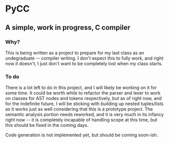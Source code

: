 # PyCC
## A simple, work in progress, C compiler
### Why?
This is being written as a project to prepare for my last class as an
undegraduate -- compiler writing. I don't expect this to fully work, and right
now it doesn't, I just don't want to be completely lost when my class starts.
### To do
There is a lot left to do in this project, and I will likely be working on it
for some time. It could be worth while to refactor the parser and lexer to work
on classes for AST nodes and tokens respectively, but as of right now, and for
the indefinite future, I will be sticking with building up nested tuples/lists
as it works just as well considering that this is a prototype project. The
semantic analysis portion needs reworked, and it is very much in its infancy
right now -- it is completely incapable of handling scope at this time, but this
should be fixed in the coming days.

Code generation is not implemented yet, but should be coming soon-ish.
